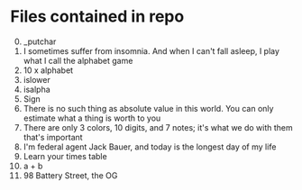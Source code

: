 # Files contained in repo

0. _putchar
1. I sometimes suffer from insomnia. And when I can't fall asleep, I play what I call the alphabet game
2. 10 x alphabet
3. islower
4. isalpha
5. Sign
6. There is no such thing as absolute value in this world. You can only estimate what a thing is worth to you
7. There are only 3 colors, 10 digits, and 7 notes; it's what we do with them that's important
8. I'm federal agent Jack Bauer, and today is the longest day of my life
9. Learn your times table
10. a + b
11. 98 Battery Street, the OG

